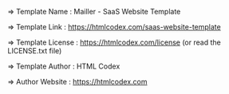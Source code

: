   =>  Template Name    : Mailler - SaaS Website Template

  =>  Template Link    : https://htmlcodex.com/saas-website-template

  =>  Template License : https://htmlcodex.com/license (or read the LICENSE.txt file)

  =>  Template Author  : HTML Codex

  =>  Author Website   : https://htmlcodex.com
